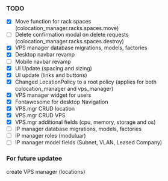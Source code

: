 ### TODO

-   [x] Move function for rack spaces (colocation_manager.racks.spaces.move)
-   [ ] Delete confirmation modal on delete requests (colocation_manager.racks.spaces.destroy)
-   [x] VPS manager database migrations, models, factories
-   [x] Desktop navbar revamp
-   [ ] Mobile navbar revamp
-   [x] UI Update (spacing and sizing)
-   [x] UI update (links and buttons)
-   [x] Changed LocationPolicy to a root policy (applies for both colocation_manager and vps_manager)
-   [x] VPS manager widget for users
-   [x] Fontawesome for desktop Navigation
-   [x] VPS.mgr CRUD location
-   [x] VPS.mgr CRUD VPS
-   [x] VPS.mgr additional fields (cpu, memory, storage and os)
-   [ ] IP manager database migrations, models, factories
-   [ ] IP manager roles (moduluar)
-   [ ] IP manager model fields (Subnet, VLAN, Leased Company)

### For future updatee

create VPS manager (locations)
